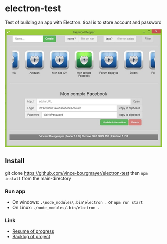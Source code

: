 # electron-test
Test of building an app with Electron. Goal is to store account and password

![alt text](https://github.com/vince-bourgmayer/electron-test/blob/master/project-management/img/mainWindow.dev.161017.JPG "main window")

## Install
git clone https://github.com/vince-bourgmayer/electron-test
then `npm install` from the main-directory

### Run app
+ On windows: `.\node_modules\.bin\electron .` or `npm run start`
+ On Linux: `./node_modules/.bin/electron .`

### Link
+ [Resume of progress](https://github.com/vince-bourgmayer/electron-test/blob/master/RESUME.md)
+ [Backlog of project](https://github.com/vince-bourgmayer/electron-test/blob/master/project-management/BACKLOG.md)